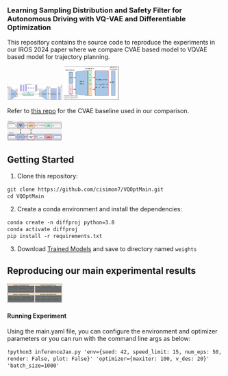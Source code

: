 ### Learning Sampling Distribution and Safety Filter for Autonomous Driving with VQ-VAE and Differentiable Optimization
This repository contains the source code to reproduce the experiments in our IROS 2024 paper where we compare CVAE based model to VQVAE based model for trajectory planning.

<!-- ![vq_img](/gif/vqp.png)
![mlp_img](/gif/mlp.png) -->

<img src="./gifs/vqp.png" width="128"/>
<img src="./gifs/mlp.png" width="128"/>


Refer to [this repo](https://github.com/jatan12/DiffProj/) for the CVAE baseline used in our comparison.

<!-- ![comparison_img](/gif/comp.png) -->
<img src="./gifs/comp.png" width="128"/>

## Getting Started

1. Clone this repository:

```
git clone https://github.com/cisimon7/VQOptMain.git
cd VQOptMain
```
2. Create a conda environment and install the dependencies:

```
conda create -n diffproj python=3.8
conda activate diffproj
pip install -r requirements.txt
```

3. Download [Trained Models](https://owncloud.ut.ee/owncloud/s/YgdSoGHgX7maSPc) and save to directory named `weights`

## Reproducing our main experimental results

<!-- ![Benchmarks](/gif/scenarios.png) -->
<img src="./gifs/scenarios.png" width="128"/>

#### Running Experiment

Using the main.yaml file, you can configure the environment and optimizer parameters or you can run with the command line args as below:
```
!python3 inferenceJax.py 'env={seed: 42, speed_limit: 15, num_eps: 50, render: False, plot: False}' 'optimizer={maxiter: 100, v_des: 20}' 'batch_size=1000'
```

